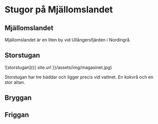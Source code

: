 # Stugor på Mjällomslandet


## Mjällomslandet

Mjällomslandet är en liten by vid Ullångersfjärden i Nordingrå.


## Storstugan

![storstugan]({{ site.url }}/assets/img/magasinet.jpg)

Storstugan har tre bäddar och ligger precis vid vattnet. En kokvrå och en stor altan.

## Bryggan


## Friggan

